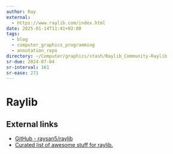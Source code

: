 ```yaml
---
author: Ray
external:
  - https://www.raylib.com/index.html
date: 2025-01-14T11:41+03:00
tags:
  - blog
  - computer_graphics_programming
  - annotation_repo
directory: ~/Computer/graphics/stash/Raylib_Community-Raylib
sr-due: 2024-07-04
sr-interval: 161
sr-ease: 271
---
```


# Raylib

## External links

- [GitHub - raysan5/raylib](https://github.com/raysan5/raylib)
- [Curated list of awesome stuff for raylib.](https://github.com/Rabios/awesome-raylib)
